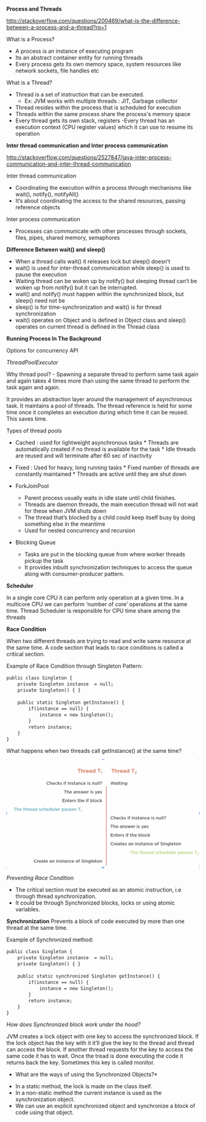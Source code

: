 **Process and Threads**

http://stackoverflow.com/questions/200469/what-is-the-difference-between-a-process-and-a-thread?rq=1

What is a Process?
- A process is an instance of executing program
- Its an abstract container entity for running threads
- Every process gets its own memory space, system resources like network sockets, file handles etc

What is a Thread? 
- Thread is a set of instruction that can be executed.
  * Ex: JVM works with multiple threads : JIT, Garbage collector
- Thread resides within the process that is scheduled for execution
- Threads within the same process share the process's memory space
- Every thread gets its own stack, registers
 -Every thread has an execution context (CPU register values)  which it can use to resume its operation
 
**Inter thread communication and Inter process communication**

http://stackoverflow.com/questions/2527847/java-inter-process-communication-and-inter-thread-communication

Inter thread communication 
- Coordinating the execution within a process through mechanisms like wait(), notify(), notifyAll()
- It’s about coordinating the access to the shared resources, passing reference objects

Inter process communication
- Processes can communicate with other processes through sockets, files, pipes, shared memory, semaphores

**Difference Between wait() and sleep()**
- When a thread calls wait() it releases lock but sleep() doesn’t
- wait() is used for inter-thread communication while sleep() is used to pause the execution
- Waiting thread can be woken up by notify() but sleeping thread can’t be woken up from notify() but it can be interrupted.
- wait() and notify() must happen within the synchronized block, but sleep() need not be
- sleep() is for time-synchronization and wait() is for thread synchronization
- wait() operates on Object and is defined in Object class and sleep() operates on current thread is defined in the Thread class

**Running Process In The Background**

Options for concurrency API

*ThreadPoolExecutor*
      
Why thread pool? 
	- Spawning a separate thread to perform same task again and again takes 4 times more than using the same thread to perform the task again and again. 

It provides an abstraction layer around the management of asynchronous task. It maintains a pool of threads. The thread reference is held for some time once it completes an execution during which time it can be reused. This saves time.

Types of thread pools
- Cached : used for lightweight asynchronous tasks
		* Threads are automatically created if no thread is available for the task
		* Idle threads are reused and will terminate after 60 sec of inactivity
- Fixed : Used for heavy, long running tasks
	  * Fixed number of threads are constantly maintained
 	  * Threads are active until they are shut down

- ForkJoinPool
  * Parent process usually waits in idle state until child finishes. 
  * Threads are daemon threads, the main execution thread will not wait for these when JVM shuts down
  * The thread that’s blocked by a child could keep itself busy by doing something else in the meantime
  * Used for nested concurrency and recursion

- Blocking Queue
  * Tasks are put in the blocking queue from where worker threads pickup the task
  * It provides inbuilt synchronization techniques to access the queue along with consumer-producer pattern.
  
  
**Scheduler**

In a single core CPU it can perform only operation at a given time. In a multicore CPU we can perform ‘number of core’ operations at the same time. 
Thread Scheduler is responsible for CPU time share among the threads

**Race Condition**

When two different threads are trying to read and write same resource at the same time. A code section that leads to race conditions is called a critical section.

Example of Race Condition through Singleton Pattern:

```
public class Singleton {
	private Singleton instance  = null;
	private Singleton() { }

	public static Singleton getInstance() {
		if(instance == null) {
			instance = new Singleton();
		}
		return instance; 
	}
}
```

What happens when two threads call getInstance() at the same time? 

![Race Condition](https://github.com/apoorvam1/LeetCode/blob/master/Concepts/Concurrency/Screen%20Shot%202020-01-30%20at%2010.46.36%20PM.png)

*Preventing Race Condition*
- The critical section must be executed as an atomic instruction, i.e through thread synchronization.
- It could be through Synchronized blocks, locks or using atomic variables. 


**Synchronization**
Prevents a block of code executed by more than one thread at the same time. 

Example of Synchronized method: 

```
public class Singleton {
	private Singleton instance  = null;
	private Singleton() { }

	public static synchronized Singleton getInstance() {
		if(instance == null) {
			instance = new Singleton();
		}
		return instance; 
	}
}
```

*How does Synchronized block work under the hood?*

JVM creates a lock object with one key to access the synchronized block. If the lock object has the key with it it’ll give the key to the thread and thread can access the block. If another thread requests for the key to access the same code it has to wait. Once the tread is done executing the code it returns back the key. Sometimes this key is called monitor.

* What are the ways of using the Synchronized Objects?*
- In a static method, the lock is made on the class itself. 
- In a non-static method the current instance is used as the synchronization object. 
- We can use an explicit synchronized object and synchronize a block of code using that object. 







